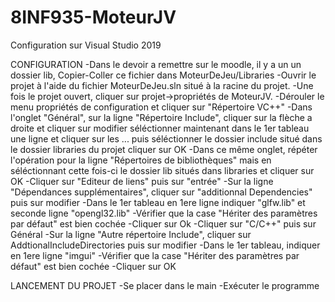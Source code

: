 # 8INF935-MoteurJV
Configuration sur Visual Studio 2019

CONFIGURATION
-Dans le devoir a remettre sur le moodle, il y a un un dossier lib, Copier-Coller ce fichier dans MoteurDeJeu/Libraries
-Ouvrir le projet à l'aide du fichier MoteurDeJeu.sln situé à la racine du projet.
-Une fois le projet ouvert, cliquer sur projet->propriétés de MoteurJV.
	-Dérouler le menu propriétés de configuration et cliquer sur "Répertoire VC++"
	-Dans l'onglet "Général", sur la ligne "Répertoire Include", cliquer sur la flèche a droite et cliquer sur modifier
séléctionner maintenant dans le 1er tableau une ligne et cliquer sur les ... puis séléctionner le dossier include situé 
dans le dossier libraries du projet cliquer sur OK
	-Dans ce même onglet, répéter l'opération pour la ligne "Répertoires de bibliothèques" mais en séléctionnant 
cette fois-ci le dossier lib situés dans libraries et cliquer sur OK
-Cliquer sur "Editeur de liens" puis sur "entrée"
	-Sur la ligne "Dépendances supplémentaires", cliquer sur "additionnal Dependencies" puis sur modifier
	-Dans le 1er tableau en 1ere ligne indiquer "glfw.lib" et seconde ligne "opengl32.lib"
	-Vérifier que la case "Hériter des paramètres par défaut" est bien cochée
	-Cliquer sur Ok
-Cliquer sur "C/C++" puis sur Général
	-Sur la ligne "Autre répertoire Include", cliquer sur AddtionalIncludeDirectories puis sur modifier 
	-Dans le 1er tableau, indiquer en 1ere ligne "imgui"
	-Vérifier que la case "Hériter des paramètres par défaut" est bien cochée
	-Cliquer sur OK

LANCEMENT DU PROJET 
-Se placer dans le main
-Exécuter le programme
